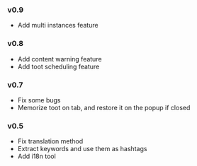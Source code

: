 ### v0.9
- Add multi instances feature

### v0.8
- Add content warning feature
- Add toot scheduling feature

### v0.7
- Fix some bugs
- Memorize toot on tab, and restore it on the popup if closed

### v0.5
- Fix translation method
- Extract keywords and use them as hashtags
- Add i18n tool